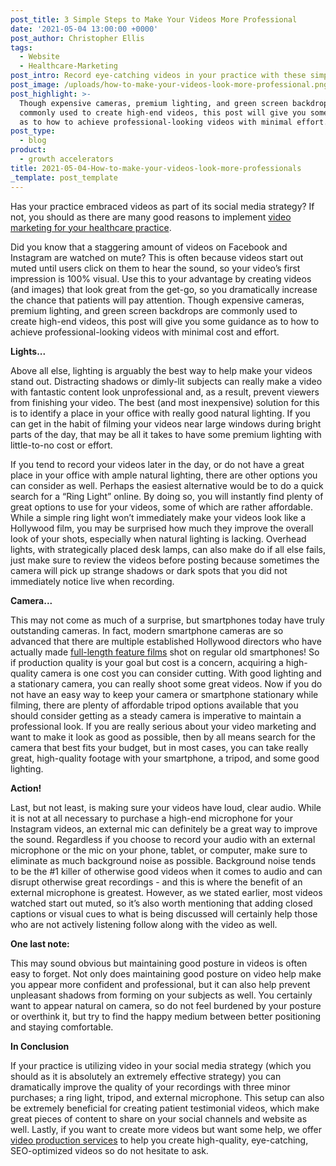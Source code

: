 ```yaml
---
post_title: 3 Simple Steps to Make Your Videos More Professional
date: '2021-05-04 13:00:00 +0000'
post_author: Christopher Ellis
tags:
  - Website
  - Healthcare-Marketing
post_intro: Record eye-catching videos in your practice with these simple steps.
post_image: /uploads/how-to-make-your-videos-look-more-professional.png
post_highlight: >-
  Though expensive cameras, premium lighting, and green screen backdrops are
  commonly used to create high-end videos, this post will give you some guidance
  as to how to achieve professional-looking videos with minimal effort. 
post_type:
  - blog
product:
  - growth accelerators
title: 2021-05-04-How-to-make-your-videos-look-more-professionals
_template: post_template
---
```


Has your practice embraced videos as part of its social media strategy? If not, you should as there are many good reasons to implement [video marketing for your healthcare practice](https://doctorlogic.com/blog/video-marketing-for-healthcare-practices.html).

Did you know that a staggering amount of videos on Facebook and Instagram are watched on mute? This is often because videos start out muted until users click on them to hear the sound, so your video’s first impression is 100% visual. Use this to your advantage by creating videos (and images) that look great from the get-go, so you dramatically increase the chance that patients will pay attention. Though expensive cameras, premium lighting, and green screen backdrops are commonly used to create high-end videos, this post will give you some guidance as to how to achieve professional-looking videos with minimal cost and effort.

**Lights...**

Above all else, lighting is arguably the best way to help make your videos stand out. Distracting shadows or dimly-lit subjects can really make a video with fantastic content look unprofessional and, as a result, prevent viewers from finishing your video. The best (and most inexpensive) solution for this is to identify a place in your office with really good natural lighting. If you can get in the habit of filming your videos near large windows during bright parts of the day, that may be all it takes to have some premium lighting with little-to-no cost or effort.

If you tend to record your videos later in the day, or do not have a great place in your office with ample natural lighting, there are other options you can consider as well. Perhaps the easiest alternative would be to do a quick search for a “Ring Light” online. By doing so, you will instantly find plenty of great options to use for your videos, some of which are rather affordable. While a simple ring light won’t immediately make your videos look like a Hollywood film, you may be surprised how much they improve the overall look of your shots, especially when natural lighting is lacking. Overhead lights, with strategically placed desk lamps, can also make do if all else fails, just make sure to review the videos before posting because sometimes the camera will pick up strange shadows or dark spots that you did not immediately notice live when recording.

**Camera...**

This may not come as much of a surprise, but smartphones today have truly outstanding cameras. In fact, modern smartphone cameras are so advanced that there are multiple established Hollywood directors who have actually made [full-length feature films](https://www.rushlywritten.com/2019/02/5-netflix-films-shot-on-iphone.html) shot on regular old smartphones! So if production quality is your goal but cost is a concern,  acquiring a high-quality camera is one cost you can consider cutting. With good lighting and a stationary camera, you can really shoot some great videos. Now if you do not have an easy way to keep your camera or smartphone stationary while filming, there are plenty of affordable tripod options available that you should consider getting as a steady camera is imperative to maintain a professional look. If you are really serious about your video marketing and want to make it look as good as possible, then by all means search for the camera that best fits your budget, but in most cases, you can take really great, high-quality footage with your smartphone, a tripod, and some good lighting.

**Action!**

Last, but not least, is making sure your videos have loud, clear audio. While it is not at all necessary to purchase a high-end microphone for your Instagram videos, an external mic can definitely be a great way to improve the sound. Regardless if you choose to record your audio with an external microphone or the mic on your phone, tablet, or computer, make sure to eliminate as much background noise as possible. Background noise tends to be the #1 killer of otherwise good videos when it comes to audio and can disrupt otherwise great recordings - and this is where the benefit of an external microphone is greatest. However, as we stated earlier, most videos watched start out muted, so it’s also worth mentioning that adding closed captions or visual cues to what is being discussed will certainly help those who are not actively listening follow along with the video as well.

**One last note:**

This may sound obvious but maintaining good posture in videos is often easy to forget. Not only does maintaining good posture on video help make you appear more confident and professional, but it can also help prevent unpleasant shadows from forming on your subjects as well. You certainly want to appear natural on camera, so do not feel burdened by your posture or overthink it, but try to find the happy medium between better positioning and staying comfortable.

**In Conclusion**

If your practice is utilizing video in your social media strategy (which you should as it is absolutely an extremely effective strategy) you can dramatically improve the quality of your recordings with three minor purchases; a ring light, tripod, and external microphone. This setup can also be extremely beneficial for creating patient testimonial videos, which make great pieces of content to share on your social channels and website as well. Lastly, if you want to create more videos but want some help, we offer [video production services](https://doctorlogic.com/growth-accelerators/doctor-video-content-production) to help you create high-quality, eye-catching, SEO-optimized videos so do not hesitate to ask.
